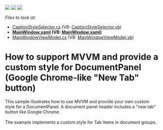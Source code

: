 <!-- default badges list -->
![](https://img.shields.io/endpoint?url=https://codecentral.devexpress.com/api/v1/VersionRange/128643932/17.2.3%2B)
[![](https://img.shields.io/badge/Open_in_DevExpress_Support_Center-FF7200?style=flat-square&logo=DevExpress&logoColor=white)](https://supportcenter.devexpress.com/ticket/details/E3922)
[![](https://img.shields.io/badge/📖_How_to_use_DevExpress_Examples-e9f6fc?style=flat-square)](https://docs.devexpress.com/GeneralInformation/403183)
<!-- default badges end -->
<!-- default file list -->
*Files to look at*:

* [CaptionStyleSelector.cs](./CS/CaptionStyleSelector.cs) (VB: [CaptionStyleSelector.vb](./VB/CaptionStyleSelector.vb))
* **[MainWindow.xaml](./CS/MainWindow.xaml) (VB: [MainWindow.xaml](./VB/MainWindow.xaml))**
* [MainWindowViewModel.cs](./CS/ViewModels/MainWindowViewModel.cs) (VB: [MainWindowViewModel.vb](./VB/ViewModels/MainWindowViewModel.vb))
<!-- default file list end -->
# How to support MVVM and provide a custom style for DocumentPanel (Google Chrome-like "New Tab" button)


<p>This sample illustrates how to use MVVM and provide your own custom style for a DocumentPanel. A document panel header includes a "new tab" button like Google Chrome.<br><br>The example implements a custom style for Tab Items in document groups.</p>

<br/>


